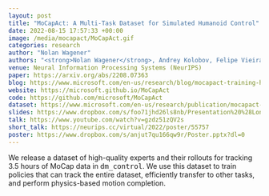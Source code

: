 ```yaml
---
layout: post
title: "MoCapAct: A Multi-Task Dataset for Simulated Humanoid Control"
date: 2022-08-15 17:57:33 +00:00
image: /media/mocapact/MoCapAct.gif
categories: research
author: "Nolan Wagener"
authors: "<strong>Nolan Wagener</strong>, Andrey Kolobov, Felipe Vieira Frujeri, Ricky Loynd, Ching-An Cheng, Matthew Hausknecht"
venue: Neural Information Processing Systems (NeurIPS)
paper: https://arxiv.org/abs/2208.07363
blog: https://www.microsoft.com/en-us/research/blog/mocapact-training-humanoid-robots-to-move-like-jagger
website: https://microsoft.github.io/MoCapAct
code: https://github.com/microsoft/MoCapAct
dataset: https://www.microsoft.com/en-us/research/publication/mocapact-a-multi-task-dataset-for-simulated-humanoid-control/
slides: https://www.dropbox.com/s/foo71jhd26ls8nb/Presentation%20%28Long%29.pptx?dl=0
talk: https://www.youtube.com/watch?v=gzdz51zQV2s
short_talk: https://neurips.cc/virtual/2022/poster/55757
poster: https://www.dropbox.com/s/anjut7qu166qw9r/Poster.pptx?dl=0
---
```

We release a dataset of high-quality experts and their rollouts for tracking 3.5 hours of MoCap data in <tt>dm_control</tt>.
We use this dataset to train policies that can track the entire dataset, efficiently transfer to other tasks, and perform physics-based motion completion.
